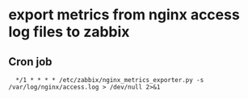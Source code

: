 export metrics from nginx access log files to zabbix
===

## Cron job
```
  */1 * * * * /etc/zabbix/nginx_metrics_exporter.py -s /var/log/nginx/access.log > /dev/null 2>&1
```
